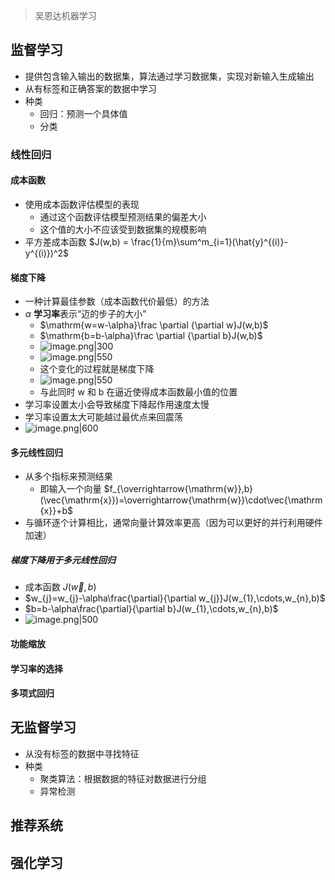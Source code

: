 > 吴恩达机器学习

## 监督学习
- 提供包含输入输出的数据集，算法通过学习数据集，实现对新输入生成输出
- 从有标签和正确答案的数据中学习
- 种类
	- 回归：预测一个具体值
	- 分类
### 线性回归
#### 成本函数
- 使用成本函数评估模型的表现
	- 通过这个函数评估模型预测结果的偏差大小
	- 这个值的大小不应该受到数据集的规模影响
- 平方差成本函数 $J(w,b) = \frac{1}{m}\sum^m_{i=1}(\hat{y}^{(i)}-y^{(i)})^2$
#### 梯度下降
- 一种计算最佳参数（成本函数代价最低）的方法
- $\alpha$ **学习率**表示“迈的步子的大小”
	- $\mathrm{w=w-\alpha}\frac \partial  {\partial w}J(w,b)$
	- $\mathrm{b=b-\alpha}\frac \partial  {\partial b}J(w,b)$
	- ![image.png|300](https://thdlrt.oss-cn-beijing.aliyuncs.com/undefined20250225171857.png)
	-  ![image.png|550](https://thdlrt.oss-cn-beijing.aliyuncs.com/undefined20250225182124.png)
	- 这个变化的过程就是梯度下降
	- ![image.png|550](https://thdlrt.oss-cn-beijing.aliyuncs.com/undefined20250225184807.png)
	- 与此同时 w 和 b 在逼近使得成本函数最小值的位置
- 学习率设置太小会导致梯度下降起作用速度太慢
- 学习率设置太大可能越过最优点来回震荡
- ![image.png|600](https://thdlrt.oss-cn-beijing.aliyuncs.com/undefined20250225185645.png)
#### 多元线性回归
- 从多个指标来预测结果
	- 即输入一个向量 $f_{\overrightarrow{\mathrm{w}},b}(\vec{\mathrm{x}})=\overrightarrow{\mathrm{w}}\cdot\vec{\mathrm{x}}+b$
- 与循环逐个计算相比，通常向量计算效率更高（因为可以更好的并行利用硬件加速）
##### 梯度下降用于多元线性回归
- 成本函数 $J(\overrightarrow{w},b)$
- $w_{j}=w_{j}-\alpha\frac{\partial}{\partial w_{j}}J(w_{1},\cdots,w_{n},b)$
- $b=b-\alpha\frac{\partial}{\partial b}J(w_{1},\cdots,w_{n},b)$
- ![image.png|500](https://thdlrt.oss-cn-beijing.aliyuncs.com/undefined20250225212535.png)
#### 功能缩放
#### 学习率的选择
#### 多项式回归
## 无监督学习
- 从没有标签的数据中寻找特征
- 种类
	- 聚类算法：根据数据的特征对数据进行分组
	- 异常检测
## 推荐系统

## 强化学习